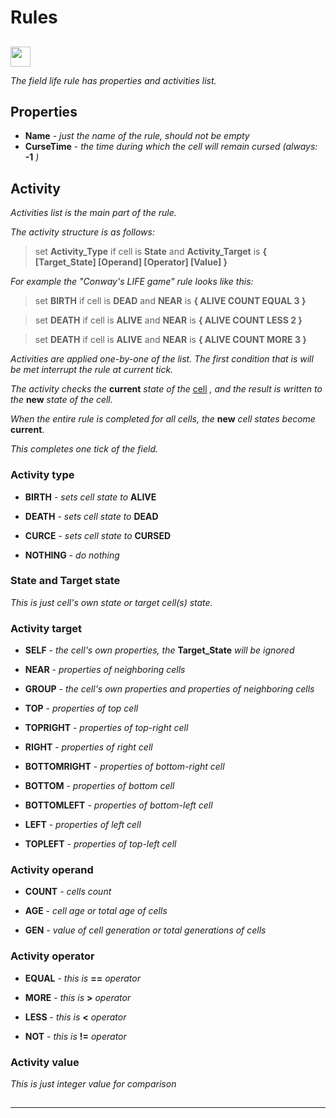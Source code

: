 # Rules  

##  

<img src="qrc:/resources/img/rule.svg" height="32"/>

*The field life rule has properties and activities list.*

## Properties

* **Name** - *just the name of the rule, should not be empty*
* **CurseTime** - *the time during which the cell will remain cursed (always:* **-1** *)*

## Activity

*Activities list is the main part of the rule.*

*The activity structure is as follows:*

> set **Activity_Type** if cell is **State** and **Activity_Target** is **{ [Target_State] [Operand] [Operator] [Value] }**

*For example the "Conway's LIFE game" rule looks like this:*

> set **BIRTH** if cell is **DEAD** and **NEAR** is **{ ALIVE COUNT EQUAL 3 }**

> set **DEATH** if cell is **ALIVE** and **NEAR** is **{ ALIVE COUNT LESS 2 }**

> set **DEATH** if cell is **ALIVE** and **NEAR** is **{ ALIVE COUNT MORE 3 }**

*Activities are applied one-by-one of the list. The first condition that is will be met interrupt the rule at current tick.*

*The activity checks the* **current** *state of the* [cell](doc4_en.md) *, and the result is written to the* **new** *state of the cell.* 

*When the entire rule is completed for all cells, the* **new** *cell states become* **current**. 

*This completes one tick of the field.*

### Activity type

* **BIRTH** - *sets cell state to* **ALIVE**

* **DEATH** - *sets cell state to* **DEAD**

* **CURCE** - *sets cell state to* **CURSED**

* **NOTHING** - *do nothing*

### State and Target state

*This is just cell's own state or target cell(s) state.*

### Activity target

* **SELF** - *the cell's own properties, the* **Target_State** *will be ignored*

* **NEAR** - *properties of neighboring cells*

* **GROUP** - *the cell's own properties and properties of neighboring cells*

* **TOP** - *properties of top cell*

* **TOPRIGHT** - *properties of top-right cell*

* **RIGHT** - *properties of right cell*

* **BOTTOMRIGHT** - *properties of bottom-right cell*

* **BOTTOM** - *properties of bottom cell*

* **BOTTOMLEFT** - *properties of bottom-left cell*

* **LEFT** - *properties of left cell*

* **TOPLEFT** - *properties of top-left cell*

### Activity operand

* **COUNT** - *cells count*

* **AGE** - *cell age or total age of cells* 

* **GEN** - *value of cell generation or total generations of cells*  

### Activity operator

* **EQUAL** - *this is* **==** *operator* 

* **MORE** - *this is* **>** *operator* 

* **LESS** - *this is* **<** *operator* 

* **NOT** - *this is* **!=** *operator* 

### Activity value

*This is just integer value for comparison*

##  

##  

 ---
